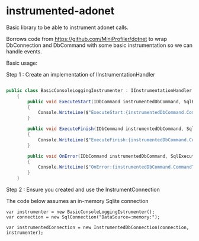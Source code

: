 # instrumented-adonet

Basic library to be able to instrument adonet calls.

Borrows code from https://github.com/MiniProfiler/dotnet to wrap DbConnection and DbCommand with some basic instrumentation so we can handle events.

Basic usage:

Step 1 : Create an implementation of IInstrumentationHandler

``` c#

public class BasicConsoleLoggingInstrumenter : IInstrumentationHandler
    {
        public void ExecuteStart(IDbCommand instrumentedDbCommand, SqlExecuteType executeType)
        {
            Console.WriteLine($"ExecuteStart:{instrumentedDbCommand.CommandText}");
        }

        public void ExecuteFinish(IDbCommand instrumentedDbCommand, SqlExecuteType executeType, DbDataReader reader)
        {
            Console.WriteLine($"ExecuteFinish:{instrumentedDbCommand.CommandText}");
        }

        public void OnError(IDbCommand instrumentedDbCommand, SqlExecuteType executeType, Exception exception)
        {
            Console.WriteLine($"OnError:{instrumentedDbCommand.CommandText}\n{exception.Message}");
        }
    }
```

Step 2 : Ensure you created and use the InstrumentConnection

The code below assumes an in-memory Sqlite connection

```
var instrumenter = new BasicConsoleLoggingIstrumenter();
var connection = new SqlConnection("DataSource=:memory:");

var instrumentedConnection = new InstrumentedDbConnection(connection, instrumenter);
```